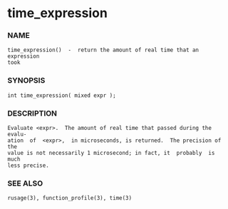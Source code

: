 # time_expression

### NAME

    time_expression()  -  return the amount of real time that an expression
    took

### SYNOPSIS

    int time_expression( mixed expr );

### DESCRIPTION

    Evaluate <expr>.  The amount of real time that passed during the evalu‐
    ation  of  <expr>,  in microseconds, is returned.  The precision of the
    value is not necessarily 1 microsecond; in fact, it  probably  is  much
    less precise.

### SEE ALSO

    rusage(3), function_profile(3), time(3)

